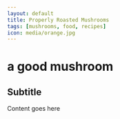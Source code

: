 ```yaml
---
layout: default
title: Properly Roasted Mushrooms
tags: [mushrooms, food, recipes]
icon: media/orange.jpg
---
```


# a good mushroom
## Subtitle
Content goes here
